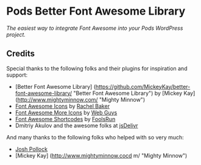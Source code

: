 Pods Better Font Awesome Library
===========================

*The easiest way to integrate Font Awesome into your Pods WordPress project.*

## Credits ##
Special thanks to the following folks and their plugins for inspiration and support:
* [Better Font Awesome Library] (https://github.com/MickeyKay/better-font-awesome-library/ "Better Font Awesome Library") by [Mickey Kay] (http://www.mightyminnow.com/ "Mighty Minnow")
* [Font Awesome Icons](http://wordpress.org/plugins/font-awesome/ "Font Awesome Icons") by [Rachel Baker](http://rachelbaker.me/ "Rachel Baker")
* [Font Awesome More Icons](https://wordpress.org/plugins/font-awesome-more-icons/ "Font Awesome More Icons") by [Web Guys](http://webguysaz.com/ "Web Guys")
* [Font Awesome Shortcodes](https://wordpress.org/plugins/font-awesome-shortcodes/) by [FoolsRun](https://profiles.wordpress.org/foolsrun/ "FoolsRun")
* Dmitriy Akulov and the awesome folks at [jsDelivr](http://www.jsdelivr.com/)

And many thanks to the following folks who helped with so very much:
* [Josh Pollock](http://joshpress.net/ "Josh Pollock")
* [Mickey Kay] (http://www.mightyminnow.cocd m/ "Mighty Minnow")